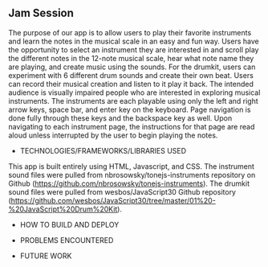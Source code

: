 ## Jam Session 

The purpose of our app is to allow users to play their favorite instruments and learn the notes in the musical scale in an easy and fun way. Users have the opportunity to select an instrument they are interested in and scroll play the different notes in the 12-note musical scale, hear what note name they are playing, and create music using the sounds. For the drumkit, users can experiment with 6 different drum sounds and create their own beat. Users can record their musical creation and listen to it play it back. The intended audience is visually impaired people who are interested in exploring musical instruments. The instruments are each playable using only the left and right arrow keys, space bar, and enter key on the keyboard. Page navigation is done fully through these keys and the backspace key as well. Upon navigating to each instrument page, the instructions for that page are read aloud unless interrupted by the user to begin playing the notes. 

* TECHNOLOGIES/FRAMEWORKS/LIBRARIES USED

This app is built entirely using HTML, Javascript, and CSS. The instrument sound files were pulled from nbrosowsky/tonejs-instruments repository on Github (https://github.com/nbrosowsky/tonejs-instruments). The drumkit sound files were pulled from wesbos/JavaScript30 Github repository (https://github.com/wesbos/JavaScript30/tree/master/01%20-%20JavaScript%20Drum%20Kit).

* HOW TO BUILD AND DEPLOY

* PROBLEMS ENCOUNTERED 

* FUTURE WORK
